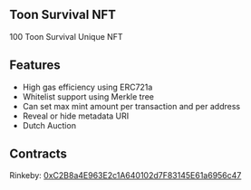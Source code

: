 ## Toon Survival NFT
100 Toon Survival Unique NFT

## Features
- High gas efficiency using ERC721a
- Whitelist support using Merkle tree
- Can set max mint amount per transaction and per address
- Reveal or hide metadata URI
- Dutch Auction

## Contracts
Rinkeby: [0xC2B8a4E963E2c1A640102d7F83145E61a6956c47](https://rinkeby.etherscan.io/address/0xC2B8a4E963E2c1A640102d7F83145E61a6956c47)